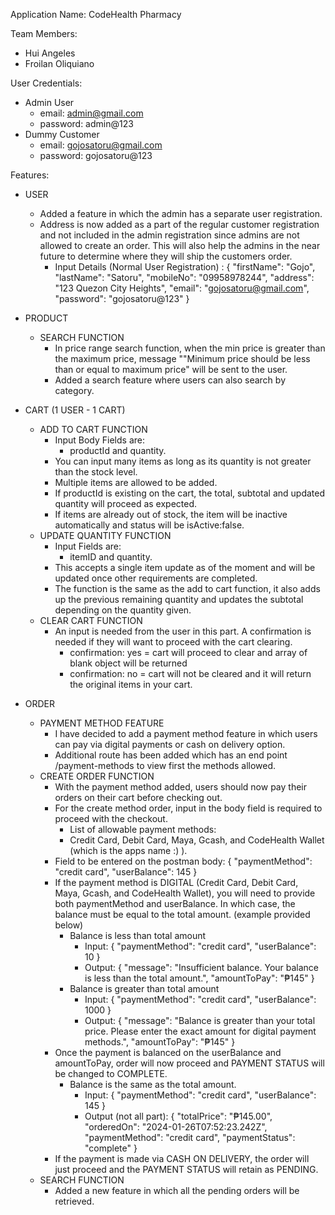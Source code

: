 Application Name: CodeHealth Pharmacy

Team Members:
- Hui Angeles
- Froilan Oliquiano

User Credentials:
- Admin User
	- email: admin@gmail.com
	- password: admin@123
- Dummy Customer
	- email: gojosatoru@gmail.com
	- password: gojosatoru@123


Features:
- USER
	- Added a feature in which the admin has a separate user registration. 
	- Address is now added as a part of the regular customer registration and not included in the admin registration since admins are not allowed to create an order. This will also help the admins in the near future to determine where they will ship the customers order.
		- Input Details (Normal User Registration) :
			{
			    "firstName": "Gojo",
			    "lastName": "Satoru",
			    "mobileNo": "09958978244",
			    "address": "123 Quezon City Heights",
			    "email": "gojosatoru@gmail.com",
			    "password": "gojosatoru@123"
			}

- PRODUCT
	- SEARCH FUNCTION
		- In price range search function, when the min price is greater than the maximum price, message ""Minimum price should be less than or equal to maximum price" will be sent to the user.
		- Added a search feature where users can also search by category.

- CART (1 USER - 1 CART)
	- ADD TO CART FUNCTION 
		- Input Body Fields are:
			- productId and quantity.
		- You can input many items as long as its quantity is not greater than the stock level. 
		- Multiple items are allowed to be added.
		- If productId is existing on the cart, the total, subtotal and updated quantity will proceed as expected.
		- If items are already out of stock, the item will be inactive automatically and status will be isActive:false.
	- UPDATE QUANTITY FUNCTION
		- Input Fields are: 
			- itemID and quantity.
		- This accepts a single item update as of the moment and will be updated once other requirements are completed.
		- The function is the same as the add to cart function, it also adds up the previous remaining quantity and updates the subtotal depending on the quantity given. 
	- CLEAR CART FUNCTION
		- An input is needed from the user in this part. A confirmation is needed if they will want to proceed with the cart clearing.
			- confirmation: yes = cart will proceed to clear and array of blank object will be returned 
			- confirmation: no = cart will not be cleared and it will return the original items in your cart.

- ORDER
	- PAYMENT METHOD FEATURE
		- I have decided to add a payment method feature in which users can pay via digital payments or cash on delivery option.
		- Additional route has been added which has an end point /payment-methods to view first the methods allowed.
	- CREATE ORDER FUNCTION
		- With the payment method added, users should now pay their orders on their cart before checking out.
		- For the create method order, input in the body field is required to proceed with the checkout.
			- List of allowable payment methods:
			- Credit Card, Debit Card, Maya, Gcash, and CodeHealth Wallet (which is the apps name :) ).
		- Field to be entered on the postman body:
			{
			    "paymentMethod": "credit card",
			    "userBalance": 145
			}
		- If the payment method is DIGITAL (Credit Card, Debit Card, Maya, Gcash, and CodeHealth Wallet), you will need to provide both paymentMethod and userBalance. In which case, the balance must be equal to the total amount. (example provided below)
			- Balance is less than total amount
				- Input:
					{
					    "paymentMethod": "credit card",
					    "userBalance": 10
					}
				- Output: 
					{
					    "message": "Insufficient balance. Your balance is less than the total amount.",
					    "amountToPay": "₱145"
					}
			- Balance is greater than total amount
				- Input: 
					{
					    "paymentMethod": "credit card",
					    "userBalance": 1000
					}
				- Output: 
					{
					    "message": "Balance is greater than your total price. Please enter the exact amount for digital payment methods.",
					    "amountToPay": "₱145"
					}
		- Once the payment is balanced on the userBalance and amountToPay, order will now proceed and PAYMENT STATUS will be changed to COMPLETE.
			- Balance is the same as the total amount.
				- Input: 
					{
					    "paymentMethod": "credit card",
					    "userBalance": 145
					}
				- Output (not all part):
					{
				        "totalPrice": "₱145.00",
				        "orderedOn": "2024-01-26T07:52:23.242Z",
				        "paymentMethod": "credit card",
				        "paymentStatus": "complete"
					}
		- If the payment is made via CASH ON DELIVERY, the order will just proceed and the PAYMENT STATUS will retain as PENDING.
	- SEARCH FUNCTION
		- Added a new feature in which all the pending orders will be retrieved. 


